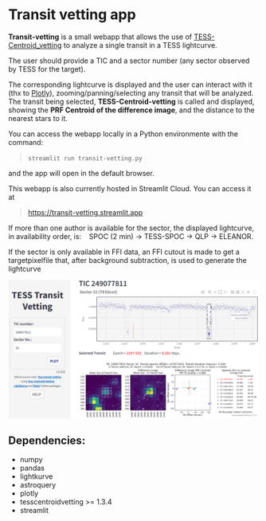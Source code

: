 # Transit vetting app

**Transit-vetting** is a small webapp that allows the use of [TESS-Centroid_vetting](https://github.com/exo-pt/TESS-Centroid_vetting) to analyze a single transit in a TESS lightcurve.

The user should provide a TIC and a sector number (any sector observed by TESS for the target).

The corresponding lightcurve is displayed and the user can interact with it (thx to [Plotly](https://github.com/plotly/plotly.py)), zooming/panning/selecting any transit that will be analyzed.<br/>
The transit being selected, **TESS-Centroid-vetting** is called and displayed, showing the **PRF Centroid of the difference image**, and the distance to the nearest stars to it.


You can access the webapp locally in a Python environmente with the command:<br>

>` streamlit run transit-vetting.py `

and the app will open in the default browser.

This webapp is also currently hosted in Streamlit Cloud. You can access it at<br/>
> https://transit-vetting.streamlit.app

If  more than one author is available for the sector, the displayed lightcurve, in
availability order, is:
&nbsp;&nbsp; SPOC (2 min) -> TESS-SPOC -> QLP -> ELEANOR.

If the sector is only available in FFI data, an FFI cutout is made to get a targetpixelfile that, after background subtraction, is used to generate the lightcurve<br/>

![Image](https://github.com/exo-pt/Transit-vetting-app/blob/main/Transit-vetting-app.png?raw=true)

## Dependencies:
- numpy
- pandas
- lightkurve
- astroquery
- plotly
- tesscentroidvetting >= 1.3.4
- streamlit
